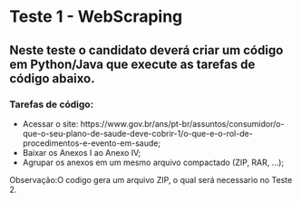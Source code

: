 <h1>Teste 1 - WebScraping</h1>

<h2>Neste teste o candidato deverá criar um código em Python/Java que execute as tarefas de código abaixo.</h2>

<h3>Tarefas de código:</h3>

<ul>
  <li>Acessar o site: https://www.gov.br/ans/pt-br/assuntos/consumidor/o-que-o-seu-plano-de-saude-deve-cobrir-1/o-que-e-o-rol-de-procedimentos-e-evento-em-saude;</li>
  <li>Baixar os Anexos I ao Anexo IV;</li>
  <li>Agrupar os anexos em um mesmo arquivo compactado (ZIP, RAR, ...);</li>
</ul>

Observação:O codigo gera um arquivo ZIP, o qual será necessario no Teste 2.
